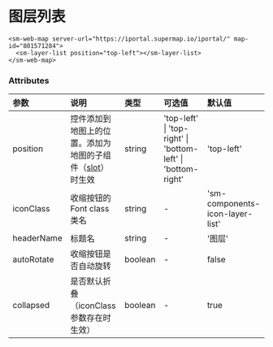 # 图层列表

<sm-iframe src="https://iclient.supermap.io/examples/component/components_layerList_vue.html"></sm-iframe>
```vue
<sm-web-map server-url="https://iportal.supermap.io/iportal/" map-id="801571284">
  <sm-layer-list position="top-left"></sm-layer-list>
</sm-web-map>
```

### Attributes

| 参数       | 说明                                                                            | 类型    | 可选值                                                       | 默认值                            |
| :--------- | :------------------------------------------------------------------------------ | :------ | :----------------------------------------------------------- | :-------------------------------- |
| position   | 控件添加到地图上的位置。添加为地图的子组件（[slot](https://cn.vuejs.org/v2/api/#slot)）时生效 | string  | 'top-left' \| 'top-right' \| 'bottom-left' \| 'bottom-right' | 'top-left'                        |
| iconClass  | 收缩按钮的 Font class 类名                                                          | string  | -                                                            | 'sm-components-icon-layer-list' |
| headerName | 标题名                                                                          | string  | -                                                            | '图层'                            |
| autoRotate | 收缩按钮是否自动旋转                                                            | boolean | -                                                            | false                             |
| collapsed  | 是否默认折叠（iconClass 参数存在时生效）                                        | boolean | -                                                            | true                              |
